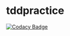 # tddpractice

[![Codacy Badge](https://api.codacy.com/project/badge/Grade/5028c97aa5c5421c84bef2a4e733233d)](https://www.codacy.com/app/ahajji87/tddpractice?utm_source=github.com&utm_medium=referral&utm_content=ahajji87/tddpractice&utm_campaign=badger)
